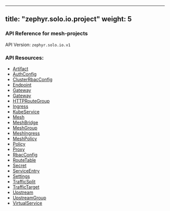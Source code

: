 
---
title: "zephyr.solo.io.project"
weight: 5
---

<!-- Code generated by solo-kit. DO NOT EDIT. -->



### API Reference for mesh-projects

API Version: `zephyr.solo.io.v1`



### API Resources:
- [Artifact](../github.com/solo-io/gloo/projects/gloo/api/v1/artifact.proto.sk#artifact)
- [AuthConfig](../github.com/solo-io/gloo/projects/gloo/api/v1/enterprise/options/extauth/v1/extauth.proto.sk#authconfig)
- [ClusterRbacConfig](../github.com/solo-io/mesh-projects/api/external/istio/rbac/v1alpha1/rbac.proto.sk#clusterrbacconfig)
- [Endpoint](../github.com/solo-io/gloo/projects/gloo/api/v1/endpoint.proto.sk#endpoint)
- [Gateway](../github.com/solo-io/gloo/projects/gateway/api/v1/gateway.proto.sk#gateway)
- [Gateway](../github.com/solo-io/mesh-projects/api/external/istio/networking/v1alpha3/gateway.proto.sk#gateway)
- [HTTPRouteGroup](../github.com/solo-io/mesh-projects/api/external/smi/httproutegroup/v1alpha1/http-route-group.proto.sk#httproutegroup)
- [Ingress](../github.com/solo-io/gloo/projects/ingress/api/v1/ingress.proto.sk#ingress)
- [KubeService](../github.com/solo-io/gloo/projects/ingress/api/v1/service.proto.sk#kubeservice)
- [Mesh](../github.com/solo-io/mesh-projects/api/v1/mesh.proto.sk#mesh)
- [MeshBridge](../github.com/solo-io/mesh-projects/api/v1/cluster-route.proto.sk#meshbridge)
- [MeshGroup](../github.com/solo-io/mesh-projects/api/v1/mesh.proto.sk#meshgroup)
- [MeshIngress](../github.com/solo-io/mesh-projects/api/v1/ingress.proto.sk#meshingress)
- [MeshPolicy](../github.com/solo-io/mesh-projects/api/external/istio/authorization/v1alpha1/policy.proto.sk#meshpolicy)
- [Policy](../github.com/solo-io/mesh-projects/api/external/istio/authorization/v1alpha1/policy.proto.sk#policy)
- [Proxy](../github.com/solo-io/gloo/projects/gloo/api/v1/proxy.proto.sk#proxy)
- [RbacConfig](../github.com/solo-io/mesh-projects/api/external/istio/rbac/v1alpha1/rbac.proto.sk#rbacconfig)
- [RouteTable](../github.com/solo-io/gloo/projects/gateway/api/v1/route_table.proto.sk#routetable)
- [Secret](../github.com/solo-io/gloo/projects/gloo/api/v1/secret.proto.sk#secret)
- [ServiceEntry](../github.com/solo-io/mesh-projects/api/external/istio/networking/v1alpha3/service_entry.proto.sk#serviceentry)
- [Settings](../github.com/solo-io/gloo/projects/gloo/api/v1/settings.proto.sk#settings)
- [TrafficSplit](../github.com/solo-io/mesh-projects/api/external/smi/trafficsplit/v1alpha2/traffic-split.proto.sk#trafficsplit)
- [TrafficTarget](../github.com/solo-io/mesh-projects/api/external/smi/traffictarget/v1alpha1/traffic-target.proto.sk#traffictarget)
- [Upstream](../github.com/solo-io/gloo/projects/gloo/api/v1/upstream.proto.sk#upstream)
- [UpstreamGroup](../github.com/solo-io/gloo/projects/gloo/api/v1/proxy.proto.sk#upstreamgroup)
- [VirtualService](../github.com/solo-io/gloo/projects/gateway/api/v1/virtual_service.proto.sk#virtualservice)

<!-- Start of HubSpot Embed Code -->
<script type="text/javascript" id="hs-script-loader" async defer src="//js.hs-scripts.com/5130874.js"></script>
<!-- End of HubSpot Embed Code -->
